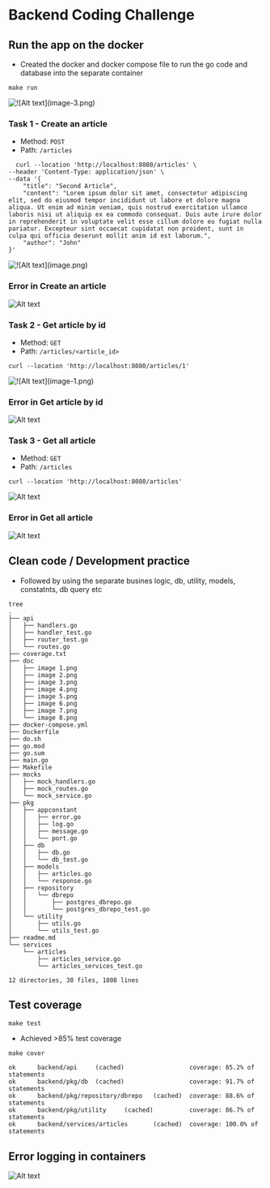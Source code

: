 # Backend Coding Challenge

## Run the app on the docker
 - Created the docker and docker compose file to run the go code and database into the separate container
```
make run
```
![!\[Alt text\](image-3.png)](<doc/image 1.png>)


### Task 1 - Create an article
- Method: `POST`
- Path: `/articles`
```
  curl --location 'http://localhost:8080/articles' \
--header 'Content-Type: application/json' \
--data '{
    "title": "Second Article",
    "content": "Lorem ipsum dolor sit amet, consectetur adipiscing elit, sed do eiusmod tempor incididunt ut labore et dolore magna aliqua. Ut enim ad minim veniam, quis nostrud exercitation ullamco laboris nisi ut aliquip ex ea commodo consequat. Duis aute irure dolor in reprehenderit in voluptate velit esse cillum dolore eu fugiat nulla pariatur. Excepteur sint occaecat cupidatat non proident, sunt in culpa qui officia deserunt mollit anim id est laborum.",
    "author": "John"
}'
```
![!\[Alt text\](image.png)](<doc/image 2.png>)

### Error in Create an article
![Alt text](<doc/image 5.png>)

### Task 2 - Get article by id
- Method: `GET`
- Path: `/articles/<article_id>`
```
curl --location 'http://localhost:8080/articles/1'
```
![!\[Alt text\](image-1.png)](<doc/image 3.png>)

### Error in Get article by id
![Alt text](<doc/image 6.png>)

### Task 3 - Get all article
- Method: `GET`
- Path: `/articles`
```
curl --location 'http://localhost:8080/articles'
```
![Alt text](<doc/image 4.png>)

### Error in Get all article
![Alt text](<doc/image 7.png>)

## Clean code / Development practice
- Followed by using the separate busines logic, db, utility, models, constatnts, db query etc
```
tree
.
├── api
│   ├── handlers.go
│   ├── handler_test.go
│   ├── router_test.go
│   └── routes.go
├── coverage.txt
├── doc
│   ├── image 1.png
│   ├── image 2.png
│   ├── image 3.png
│   ├── image 4.png
│   ├── image 5.png
│   ├── image 6.png
│   ├── image 7.png
│   └── image 8.png
├── docker-compose.yml
├── Dockerfile
├── do.sh
├── go.mod
├── go.sum
├── main.go
├── Makefile
├── mocks
│   ├── mock_handlers.go
│   ├── mock_routes.go
│   └── mock_service.go
├── pkg
│   ├── appconstant
│   │   ├── error.go
│   │   ├── log.go
│   │   ├── message.go
│   │   └── port.go
│   ├── db
│   │   ├── db.go
│   │   └── db_test.go
│   ├── models
│   │   ├── articles.go
│   │   └── response.go
│   ├── repository
│   │   └── dbrepo
│   │       ├── postgres_dbrepo.go
│   │       └── postgres_dbrepo_test.go
│   └── utility
│       ├── utils.go
│       └── utils_test.go
├── readme.md
└── services
    └── articles
        ├── articles_service.go
        └── articles_services_test.go

12 directories, 38 files, 1808 lines
```

## Test coverage
```
make test
```
- Achieved >85% test coverage

```
make cover
```

```
ok      backend/api     (cached)                  coverage: 85.2% of statements
ok      backend/pkg/db  (cached)                  coverage: 91.7% of statements
ok      backend/pkg/repository/dbrepo   (cached)  coverage: 88.6% of statements
ok      backend/pkg/utility     (cached)          coverage: 86.7% of statements
ok      backend/services/articles       (cached)  coverage: 100.0% of statements
```
## Error logging in containers
![Alt text](<doc/image 8.png>)
